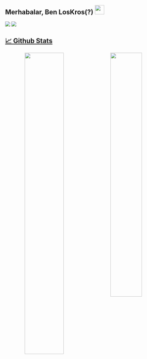 <h2>Merhabalar, Ben LosKros(?) <img src="https://media.giphy.com/media/Q7LHmoFwVP6Yc1swZs/giphy.gif" height="30px"></h2>

<img src="https://komarev.com/ghpvc/?username=loskros&label=Ziyaret%C3%A7i+Say%C4%B1s%C4%B1&color=yellow"/>
<a href="https://discord.gg/3K4jkmHJKQ" target="_blank"><img src="https://shields.io/badge/Sunucum-111111.svg?&style=for-the-badge&logo=discord&color=gray">
  
## 📈 Github Stats
<div align="center">
<img width="50%" align="left" src="https://github-readme-stats.vercel.app/api?username=LosKros&show_icons=true&hide_title=true&theme=dark">
<img width="45%" align="right" src="https://lanyard-profile-readme.vercel.app/api/447133403700264962?hideDiscrim=true">
</div>
